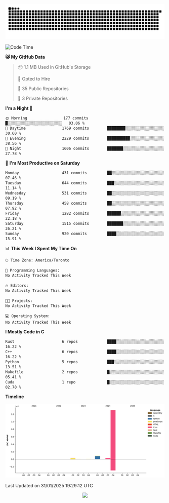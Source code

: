 <picture>
  <source media="(prefers-color-scheme: dark)" srcset="https://raw.githubusercontent.com/kkli08/kkli08/output/github-contribution-grid-snake-dark.svg">
  <source media="(prefers-color-scheme: light)" srcset="https://raw.githubusercontent.com/kkli08/kkli08/output/github-contribution-grid-snake.svg">
  <img alt="github contribution grid snake animation" src="https://raw.githubusercontent.com/kkli08/kkli08/output/github-contribution-grid-snake.svg">
</picture>


<!--START_SECTION:waka-->
![Code Time](http://img.shields.io/badge/Code%20Time-123%20hrs%2034%20mins-blue)

**🐱 My GitHub Data** 

> 📦 1.1 MB Used in GitHub's Storage 
 > 
> 💼 Opted to Hire
 > 
> 📜 35 Public Repositories 
 > 
> 🔑 3 Private Repositories 
 > 
**I'm a Night 🦉** 

```text
🌞 Morning                177 commits         █░░░░░░░░░░░░░░░░░░░░░░░░   03.06 % 
🌆 Daytime                1769 commits        ████████░░░░░░░░░░░░░░░░░   30.60 % 
🌃 Evening                2229 commits        ██████████░░░░░░░░░░░░░░░   38.56 % 
🌙 Night                  1606 commits        ███████░░░░░░░░░░░░░░░░░░   27.78 % 
```
📅 **I'm Most Productive on Saturday** 

```text
Monday                   431 commits         ██░░░░░░░░░░░░░░░░░░░░░░░   07.46 % 
Tuesday                  644 commits         ███░░░░░░░░░░░░░░░░░░░░░░   11.14 % 
Wednesday                531 commits         ██░░░░░░░░░░░░░░░░░░░░░░░   09.19 % 
Thursday                 458 commits         ██░░░░░░░░░░░░░░░░░░░░░░░   07.92 % 
Friday                   1282 commits        ██████░░░░░░░░░░░░░░░░░░░   22.18 % 
Saturday                 1515 commits        ███████░░░░░░░░░░░░░░░░░░   26.21 % 
Sunday                   920 commits         ████░░░░░░░░░░░░░░░░░░░░░   15.91 % 
```


📊 **This Week I Spent My Time On** 

```text
🕑︎ Time Zone: America/Toronto

💬 Programming Languages: 
No Activity Tracked This Week

🔥 Editors: 
No Activity Tracked This Week

🐱‍💻 Projects: 
No Activity Tracked This Week

💻 Operating System: 
No Activity Tracked This Week
```

**I Mostly Code in C** 

```text
Rust                     6 repos             ████░░░░░░░░░░░░░░░░░░░░░   16.22 % 
C++                      6 repos             ████░░░░░░░░░░░░░░░░░░░░░   16.22 % 
Python                   5 repos             ███░░░░░░░░░░░░░░░░░░░░░░   13.51 % 
Makefile                 2 repos             █░░░░░░░░░░░░░░░░░░░░░░░░   05.41 % 
Cuda                     1 repo              █░░░░░░░░░░░░░░░░░░░░░░░░   02.70 % 
```



**Timeline**

![Lines of Code chart](https://raw.githubusercontent.com/kkli08/kkli08/main/assets/bar_graph.png)


 Last Updated on 31/01/2025 19:29:12 UTC
<!--END_SECTION:waka-->


<div align="center">
    <img  src="https://github-readme-streak-stats.herokuapp.com/?user=kkli08&theme=cobalt" />
</div>

<br/>
<br/>
<br/>
